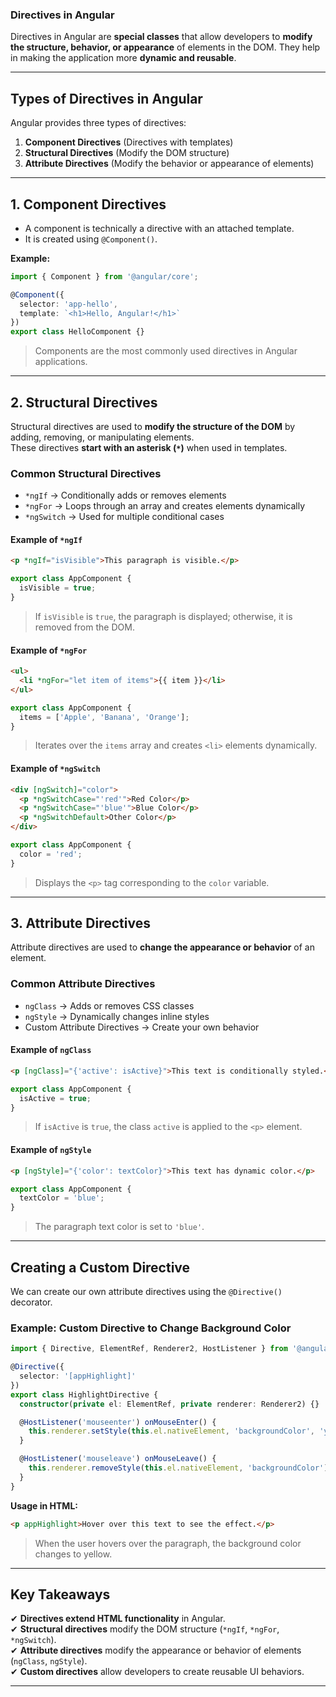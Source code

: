 ### **Directives in Angular**  

Directives in Angular are **special classes** that allow developers to **modify the structure, behavior, or appearance** of elements in the DOM. They help in making the application more **dynamic and reusable**.  

---

## **Types of Directives in Angular**  
Angular provides three types of directives:  

1. **Component Directives** (Directives with templates)  
2. **Structural Directives** (Modify the DOM structure)  
3. **Attribute Directives** (Modify the behavior or appearance of elements)  

---

## **1. Component Directives**  
- A component is technically a directive with an attached template.  
- It is created using `@Component()`.  

**Example:**  
```typescript
import { Component } from '@angular/core';

@Component({
  selector: 'app-hello',
  template: `<h1>Hello, Angular!</h1>`
})
export class HelloComponent {}
```
> Components are the most commonly used directives in Angular applications.  

---

## **2. Structural Directives**  
Structural directives are used to **modify the structure of the DOM** by adding, removing, or manipulating elements.  
These directives **start with an asterisk (`*`)** when used in templates.  

### **Common Structural Directives**  
- `*ngIf` → Conditionally adds or removes elements  
- `*ngFor` → Loops through an array and creates elements dynamically  
- `*ngSwitch` → Used for multiple conditional cases  

#### **Example of `*ngIf`**
```html
<p *ngIf="isVisible">This paragraph is visible.</p>
```
```typescript
export class AppComponent {
  isVisible = true;
}
```
> If `isVisible` is `true`, the paragraph is displayed; otherwise, it is removed from the DOM.  

#### **Example of `*ngFor`**
```html
<ul>
  <li *ngFor="let item of items">{{ item }}</li>
</ul>
```
```typescript
export class AppComponent {
  items = ['Apple', 'Banana', 'Orange'];
}
```
> Iterates over the `items` array and creates `<li>` elements dynamically.  

#### **Example of `*ngSwitch`**
```html
<div [ngSwitch]="color">
  <p *ngSwitchCase="'red'">Red Color</p>
  <p *ngSwitchCase="'blue'">Blue Color</p>
  <p *ngSwitchDefault>Other Color</p>
</div>
```
```typescript
export class AppComponent {
  color = 'red';
}
```
> Displays the `<p>` tag corresponding to the `color` variable.  

---

## **3. Attribute Directives**  
Attribute directives are used to **change the appearance or behavior** of an element.  

### **Common Attribute Directives**
- `ngClass` → Adds or removes CSS classes  
- `ngStyle` → Dynamically changes inline styles  
- Custom Attribute Directives → Create your own behavior  

#### **Example of `ngClass`**
```html
<p [ngClass]="{'active': isActive}">This text is conditionally styled.</p>
```
```typescript
export class AppComponent {
  isActive = true;
}
```
> If `isActive` is `true`, the class `active` is applied to the `<p>` element.  

#### **Example of `ngStyle`**
```html
<p [ngStyle]="{'color': textColor}">This text has dynamic color.</p>
```
```typescript
export class AppComponent {
  textColor = 'blue';
}
```
> The paragraph text color is set to `'blue'`.  

---

## **Creating a Custom Directive**  
We can create our own attribute directives using the `@Directive()` decorator.  

### **Example: Custom Directive to Change Background Color**
```typescript
import { Directive, ElementRef, Renderer2, HostListener } from '@angular/core';

@Directive({
  selector: '[appHighlight]'
})
export class HighlightDirective {
  constructor(private el: ElementRef, private renderer: Renderer2) {}

  @HostListener('mouseenter') onMouseEnter() {
    this.renderer.setStyle(this.el.nativeElement, 'backgroundColor', 'yellow');
  }

  @HostListener('mouseleave') onMouseLeave() {
    this.renderer.removeStyle(this.el.nativeElement, 'backgroundColor');
  }
}
```
**Usage in HTML:**
```html
<p appHighlight>Hover over this text to see the effect.</p>
```
> When the user hovers over the paragraph, the background color changes to yellow.  

---

## **Key Takeaways**  
✔ **Directives extend HTML functionality** in Angular.  
✔ **Structural directives** modify the DOM structure (`*ngIf`, `*ngFor`, `*ngSwitch`).  
✔ **Attribute directives** modify the appearance or behavior of elements (`ngClass`, `ngStyle`).  
✔ **Custom directives** allow developers to create reusable UI behaviors.  

---


